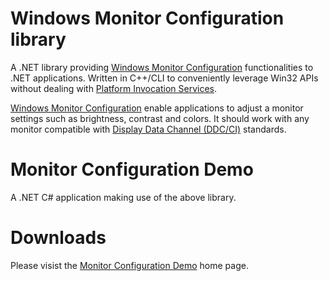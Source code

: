 # Windows Monitor Configuration library
A .NET library providing [Windows Monitor Configuration] functionalities to .NET applications.
Written in C++/CLI to conveniently leverage Win32 APIs without dealing with [Platform Invocation Services].

[Windows Monitor Configuration] enable applications to adjust a monitor settings such as brightness, contrast and colors.
It should work with any monitor compatible with [Display Data Channel (DDC/CI)] standards.

# Monitor Configuration Demo
A .NET C# application making use of the above library.

# Downloads
Please visist the [Monitor Configuration Demo] home page.

[Windows Monitor Configuration]: https://msdn.microsoft.com/en-us/library/vs/alm/dd692962(v=vs.85).aspx
[Platform Invocation Services]: https://en.wikipedia.org/wiki/Platform_Invocation_Services
[Display Data Channel (DDC/CI)]: https://en.wikipedia.org/wiki/Display_Data_Channel
[Monitor Configuration Demo]: https://slions.net/resources/monitor-configuration-demo.3/

